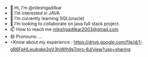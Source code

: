 - 👋 Hi, I’m @nileshgadilkar
- 👀 I’m interested in JAVA
- 🌱 I’m currently learning SQL(oracle)
- 💞️ I’m looking to collaborate on java full stack project.
- 📫 How to reach me nileshgadilkar2003@gmail.com
- 😄 Pronouns: ...
- ⚡Know about my experience : https://drive.google.com/file/d/1-gR6FpHLwubqke3gV3hiWlh9sTmrs-6J/view?usp=sharing

<!---
nileshgadilkar/nileshgadilkar is a ✨ special ✨ repository because its `README.md` (this file) appears on your GitHub profile.
You can click the Preview link to take a look at your changes.
--->
